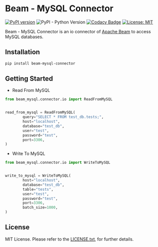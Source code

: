 # Beam - MySQL Connector
[![PyPI version](https://badge.fury.io/py/beam-mysql-connector.svg)](https://badge.fury.io/py/beam-mysql-connector)
![PyPI - Python Version](https://img.shields.io/pypi/pyversions/beam-mysql-connector)
[![Codacy Badge](https://api.codacy.com/project/badge/Grade/9d5d5727996e49e19bed91ac57bb1346)](https://www.codacy.com/manual/esaki01/beam-mysql-connector?utm_source=github.com&amp;utm_medium=referral&amp;utm_content=esaki01/beam-mysql-connector&amp;utm_campaign=Badge_Grade)
[![License: MIT](https://img.shields.io/badge/License-MIT-yellow.svg)](https://opensource.org/licenses/MIT)

Beam - MySQL Connector is an io connector of [Apache Beam](https://beam.apache.org/) to access MySQL databases.

## Installation
```bash
pip install beam-mysql-connector
```

## Getting Started
- Read From MySQL
```Python
from beam_mysql.connector.io import ReadFromMySQL


read_from_mysql = ReadFromMySQL(
        query="SELECT * FROM test_db.tests;",
        host="localhost",
        database="test_db",
        user="test",
        password="test",
        port=3306,
)
```

- Write To MySQL
```Python
from beam_mysql.connector.io import WriteToMySQL


write_to_mysql = WriteToMySQL(
        host="localhost",
        database="test_db",
        table="tests",
        user="test",
        password="test",
        port=3306,
        batch_size=1000,
)
```

## License
MIT License. Please refer to the [LICENSE.txt](https://github.com/esaki01/beam-mysql-connector/blob/master/LICENSE.txt), for further details.